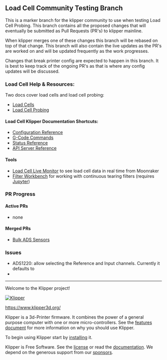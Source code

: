 ## Load Cell Community Testing Branch 

This is a marker branch for the klipper community to use when testing Load Cell
Probing. This branch contains all the proposed changes that will eventually be
submitted as Pull Requests (PR's) to klipper mainline.

When klipper merges one of these changes this branch will be rebased on top of
that change. This branch will also contain the live updates as the PR's are
worked on and will be updated frequently as the work progresses.

Changes that break printer config are expected to happen in this branch. It is
best to keep track of the ongoing PR's as that is where any config updates will
be discussed.

### Load Cell Help & Resources:
Two docs cover load cells and load cell probing:

* [Load Cells](docs/Load_Cell.md)
* [Load Cell Probing](docs/Load_Cell_Probe.md)

#### Load Cell Klipper Documentation Shortcuts:
* [Configuration Reference](docs/Config_Reference.md#load-cells)
* [G-Code Commands](docs/G-Codes.md#load_cell)
* [Status Reference](docs/Status_Reference.md#load_cell)
* [API Server Reference](docs/API_Server.md#load_celldump_force)

#### Tools
* [Load Cell Live Monitor](https://observablehq.com/@garethky/klipper-load-cell-debugging-tool)
to see load cell data in real time from Moonraker
* [Filter Workbench](scripts/filter_workbench.ipynb) for working with continuous
tearing filters (requires [Jupyter](https://jupyter.org/))

### PR Progress
#### Active PRs
* none

#### Merged PRs
* [Bulk ADS Sensors](https://github.com/Klipper3d/klipper/pull/6555)

### Issues

* ADS1220: allow selecting the Reference and Input channels. Currently it
defaults to  
* 

---

Welcome to the Klipper project!

[![Klipper](docs/img/klipper-logo-small.png)](https://www.klipper3d.org/)

https://www.klipper3d.org/

Klipper is a 3d-Printer firmware. It combines the power of a general
purpose computer with one or more micro-controllers. See the
[features document](https://www.klipper3d.org/Features.html) for more
information on why you should use Klipper.

To begin using Klipper start by
[installing](https://www.klipper3d.org/Installation.html) it.

Klipper is Free Software. See the [license](COPYING) or read the
[documentation](https://www.klipper3d.org/Overview.html). We depend on
the generous support from our
[sponsors](https://www.klipper3d.org/Sponsors.html).
